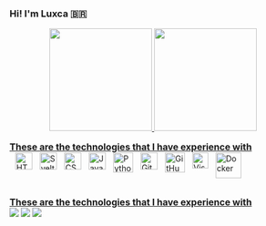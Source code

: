 ### Hi! I'm Luxca 🇧🇷

<div align="center">
  <a href="https://github.com/devluxca">
  <img height="180em" src="https://github-readme-stats.vercel.app/api?username=devluxca&show_icons=true&theme=dracula&include_all_commits=true&count_private=true"/>
  <img height="180em" src="https://github-readme-stats.vercel.app/api/top-langs/?username=devluxca&layout=compact&langs_count=7&theme=dracula"/>
</div>
  

<h2 style="font-size: 16px; margin-top: 15px;margin-bottom: 0px;">These are the technologies that I have experience with</h2>
<div style="display: flex; gap: 10px;"><br>
  <img align="left" alt="HTML5" width="30px" src="https://www.svgrepo.com/show/120930/html.svg" />
  <img align="left" alt="Svelter" width="30px" src="https://www.svgrepo.com/show/354416/svelte-icon.svg" />
  <img align="left" alt="CSS3" width="30px" src="https://www.svgrepo.com/show/134149/css.svg" />
  <img align="left" alt="JavaScript" width="30px" src="https://www.svgrepo.com/show/29753/javascript.svg" />
  <img align="left" alt="Python" width="35px" src="https://www.svgrepo.com/show/354238/python.svg"/>
  <img align="left" alt="Git" width="30px" src="https://www.svgrepo.com/show/373623/git.svg" />
  <img align="left" alt="GitHub" width="35px" src="https://www.svgrepo.com/show/312259/github.svg" />
  <img align="left" alt="Visual Studio Code" width="28px" src="https://www.svgrepo.com/show/331782/visual-studio.svg" />
  <img align="left" alt="Docker" width="45px" src="https://www.svgrepo.com/show/373553/docker.svg" />
</div>

<br>

<div> 
<h2 style="font-size: 16px; margin-top: 15px;margin-bottom: 0px;">These are the technologies that I have experience with</h2>
  <a href="https://instagram.com/devluxca" target="_blank"><img src="https://img.shields.io/badge/-Instagram-%23E4405F?style=for-the-badge&logo=instagram&logoColor=white" target="_blank"></a>
  <a href = "mailto:devluxca@icloud.com"><img src="https://img.shields.io/badge/-Gmail-%23333?style=for-the-badge&logo=gmail&logoColor=white" target="_blank"></a>
  <a href="https://api.whatsapp.com/send?phone=5548999079508&text=Ol%C3%A1!%20Vim%20pelo%20seu%20github!" target="_blank"><img src="https://img.shields.io/badge/WhatsApp-25D366?style=for-the-badge&logo=whatsapp&logoColor=white" target="_blank"></a> 
</div>
  
